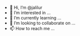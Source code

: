 - 👋 Hi, I’m @jalilur
- 👀 I’m interested in ...
- 🌱 I’m currently learning ...
- 💞️ I’m looking to collaborate on ...
- 📫 How to reach me ...

<!---
jalilur/jalilur is a ✨ special ✨ repository because its `README.md` (this file) appears on your GitHub profile.
You can click the Preview link to take a look at your changes.
--->

